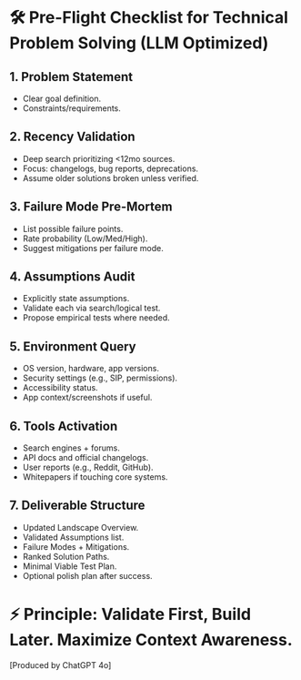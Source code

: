 # 🛠️ Pre-Flight Checklist for Technical Problem Solving (LLM Optimized)

## 1. Problem Statement
- Clear goal definition.
- Constraints/requirements.

## 2. Recency Validation
- Deep search prioritizing <12mo sources.
- Focus: changelogs, bug reports, deprecations.
- Assume older solutions broken unless verified.

## 3. Failure Mode Pre-Mortem
- List possible failure points.
- Rate probability (Low/Med/High).
- Suggest mitigations per failure mode.

## 4. Assumptions Audit
- Explicitly state assumptions.
- Validate each via search/logical test.
- Propose empirical tests where needed.

## 5. Environment Query
- OS version, hardware, app versions.
- Security settings (e.g., SIP, permissions).
- Accessibility status.
- App context/screenshots if useful.

## 6. Tools Activation
- Search engines + forums.
- API docs and official changelogs.
- User reports (e.g., Reddit, GitHub).
- Whitepapers if touching core systems.

## 7. Deliverable Structure
- Updated Landscape Overview.
- Validated Assumptions list.
- Failure Modes + Mitigations.
- Ranked Solution Paths.
- Minimal Viable Test Plan.
- Optional polish plan after success.

# ⚡ Principle: Validate First, Build Later. Maximize Context Awareness.
[Produced by ChatGPT 4o]